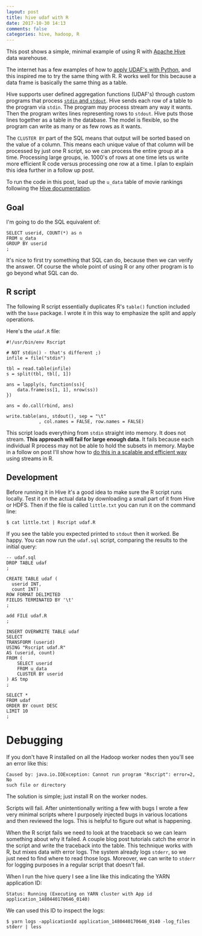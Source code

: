 ```yaml
---
layout: post
title: hive udaf with R
date: 2017-10-30 14:13
comments: false
categories: hive, hadoop, R
---
```


This post shows a simple, minimal example of using R with
[Apache Hive](https://hive.apache.org/) data warehouse.

The internet
has a few examples of how to [apply UDAF's with
Python](http://www.florianwilhelm.info/2016/10/python_udf_in_hive/), and
this inspired me to try the same thing with R. R works well for this
because a data frame is basically the same thing as a table.

Hive supports user defined aggregation functions (UDAF's) through custom programs
that process [`stdin` and
`stdout`](https://en.wikipedia.org/wiki/Standard_streams).
Hive sends each row of a table to the program via `stdin`. The program may
process stream any way it wants. Then the program writes 
lines representing rows to `stdout`. Hive puts those lines together as a
table in the database. The model is flexible, so the program can write as many or as
few rows as it wants.

The `CLUSTER BY` part of the SQL means that output will be sorted based on
the value of a column. This means each unique value of that column will be
processed by just one R script, so we can process the entire group at a
time. Processing large groups, ie. 1000's of rows at one time lets us write
more efficient R code versus processing one row at a time. I plan to
explain this idea further in a follow up post.

To run the code in this post, load up the `u_data` table of movie rankings following
the [Hive
documentation](https://cwiki.apache.org/confluence/display/Hive/GettingStarted#GettingStarted-MovieLensUserRatings).

## Goal

I'm going to do the SQL equivalent of: 

```
SELECT userid, COUNT(*) as n
FROM u_data
GROUP BY userid
;
```

It's nice to first try something that SQL can do, because then we can verify
the answer. Of course the whole point of using R or any other program is to
go beyond what SQL can do.

## R script

The following R script essentially duplicates R's `table()` function
included with the `base` package. I wrote it in this way to emphasize the
split and apply operations.

Here's the `udaf.R` file:

```{R}
#!/usr/bin/env Rscript

# NOT stdin() - that's different ;)
infile = file("stdin")

tbl = read.table(infile)
s = split(tbl, tbl[, 1])

ans = lapply(s, function(ss){
    data.frame(ss[1, 1], nrow(ss))
})

ans = do.call(rbind, ans)

write.table(ans, stdout(), sep = "\t"
            , col.names = FALSE, row.names = FALSE)
```

This script loads everything from `stdin` straight into memory. It does not
stream. __This approach will fail for large enough data.__ It fails
because each individual R process may not be able to hold the subsets in
memory. Maybe in a follow on post I'll show how to [do this in a scalable
and efficient way](https://github.com/clarkfitzg/phd_research/blob/master/analysis/pems/hadoop/piecewise_fd.R)
using streams in R.

## Development

Before running it in Hive it's a good idea to make sure the R script runs
locally. Test it on the actual data by downloading a small part of it from
Hive or HDFS. Then if the file is called `little.txt` you can run it on
the command line:

```{bash}
$ cat little.txt | Rscript udaf.R
```

If you see the table you expected printed to `stdout` then it worked. Be
happy. You can now run the `udaf.sql` script, comparing the results to the
initial query:

```{sql}
-- udaf.sql
DROP TABLE udaf
;

CREATE TABLE udaf (
  userid INT,
  count INT)
ROW FORMAT DELIMITED
FIELDS TERMINATED BY '\t'
;

add FILE udaf.R
;

INSERT OVERWRITE TABLE udaf
SELECT
TRANSFORM (userid)
USING "Rscript udaf.R"
AS (userid, count)
FROM (
    SELECT userid
    FROM u_data 
    CLUSTER BY userid
) AS tmp
;

SELECT *
FROM udaf
ORDER BY count DESC
LIMIT 10
;
```

# Debugging

If you don't have R installed on all the Hadoop worker nodes then you'll see an
error like this:
```
Caused by: java.io.IOException: Cannot run program "Rscript": error=2, No
such file or directory
```
The solution is simple; just install R on the worker nodes.

Scripts will fail. After unintentionally writing a few with bugs I wrote a
few very minimal scripts where I purposely injected bugs in various
locations and then reviewed the logs. This is helpful to figure out what is
happening.

When the R script fails we need to look at the traceback so we can learn
something about why it failed. A couple blog post tutorials catch the error
in the script and write the traceback into the table. This technique works
with R, but mixes data with error logs. The system already logs `stderr`,
so we just need to find where to read those logs. Moreover, we can write to
`stderr` for logging purposes in a regular script that doesn't fail.

When I run the hive query I see a line like this indicating the YARN application ID:

```
Status: Running (Executing on YARN cluster with App id application_1480440170646_0140)
```

We can used this ID to inspect the logs:

```
$ yarn logs -applicationId application_1480440170646_0140 -log_files stderr | less
```
